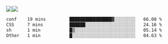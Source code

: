 <div style="display: flex; flex-direction: row;">
<img style="height: auto; width: auto;" class="img" src="https://raw.githubusercontent.com/blazepp/github-stats/master/generated/overview.svg#gh-dark-mode-only" />
<img style="height: auto; width: auto;" class="img" src="https://raw.githubusercontent.com/blazepp/github-stats/master/generated/languages.svg#gh-dark-mode-only" />
</div>

<div style="display: flex; flex-direction: row;">
<!--START_SECTION:waka-->

```txt
conf    19 mins         ████████████████▓░░░░░░░░   66.08 %
CSS     7 mins          ██████░░░░░░░░░░░░░░░░░░░   24.16 %
sh      1 min           █▒░░░░░░░░░░░░░░░░░░░░░░░   05.14 %
Other   1 min           █░░░░░░░░░░░░░░░░░░░░░░░░   04.63 %
```

<!--END_SECTION:waka-->
</div>
